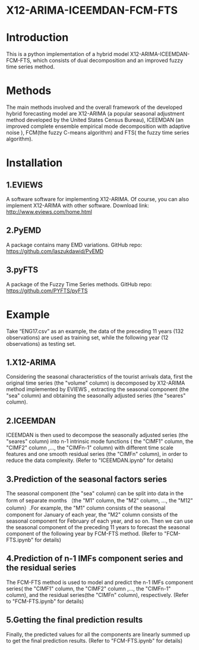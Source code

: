 # X12-ARIMA-ICEEMDAN-FCM-FTS

Introduction
=======
This is a python implementation of a hybrid model X12-ARIMA-ICEEMDAN-FCM-FTS, which consists of dual decomposition and an improved fuzzy time series method.

Methods
=======
The main methods involved and the overall framework of the developed hybrid forecasting model are X12-ARIMA (a popular seasonal adjustment method developed by the United States Census Bureau), ICEEMDAN (an improved complete ensemble empirical mode decomposition with adaptive noise ), FCM(the fuzzy C-means algorithm) and FTS( the fuzzy time series algorithm).

Installation
=======
1.EVIEWS 
---
A software software for implementing X12-ARIMA. Of course, you can also implement X12-ARIMA with other software.
Download link: http://www.eviews.com/home.html

2.PyEMD
---
A package contains many EMD variations.
GitHub repo: https://github.com/laszukdawid/PyEMD

3.pyFTS 
---
A package of the Fuzzy Time Series methods.
GitHub repo: https://github.com/PYFTS/pyFTS

Example
======
Take “ENG17.csv” as an example, the data of the preceding 11 years (132 observations) are used as training set, while the following year (12 observations) as testing set.

1.X12-ARIMA
----
Considering the seasonal characteristics of the tourist arrivals data, first the original time series (the "volume" column) is decomposed by X12-ARIMA method implemented by EVIEWS , extracting the seasonal component  (the "sea" column) and obtaining the seasonally adjusted series (the "seares" column).

2.ICEEMDAN
----
ICEEMDAN is then used to decompose the seasonally adjusted series (the "seares" column) into n-1 intrinsic mode functions ( the "CIMF1" column, the "CIMF2" column ,...,  the "CIMFn-1" column) with different time scale features and one smooth residual series (the "CIMFn" column), in order to reduce the data complexity.
(Refer to "ICEEMDAN.ipynb" for details)

3.Prediction of the seasonal factors series
----
The seasonal component  (the "sea" column)  can be split into data in the form of separate months （the "M1" column, the "M2" column, …, the "M12" column）.For example, the "M1" column consists of the seasonal component for January of each year, the "M2" column consists of the seasonal component for February of each year, and so on. Then we can use the seasonal component of the preceding 11 years to forecast the seasonal component of the following year by FCM-FTS method.
(Refer to "FCM-FTS.ipynb" for details)

4.Prediction of n-1 IMFs component series and the residual series 
----
The FCM-FTS method is used to model and predict the n-1 IMFs component series( the "CIMF1" column, the "CIMF2" column ,...,  the "CIMFn-1" column), and the residual series(the "CIMFn" column), respectively.
(Refer to "FCM-FTS.ipynb" for details)

5.Getting the final prediction results
----
Finally, the predicted values for all the components are linearly summed up to get the final prediction results.
(Refer to "FCM-FTS.ipynb" for details)


